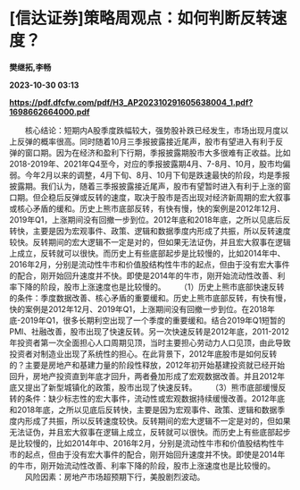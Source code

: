 # [信达证券]策略周观点：如何判断反转速度？
**樊继拓,李畅**

**2023-10-30 03:13**

**https://pdf.dfcfw.com/pdf/H3_AP202310291605638004_1.pdf?1698662664000.pdf**

　　核心结论：短期内A股季度跌幅较大，强势股补跌已经发生，市场出现月度以上反弹的概率很高。同时随着10月三季报披露接近尾声，股市有望进入有利于反弹的窗口期。因为在经济和盈利下行期，季报披露期股市大多很难有正收益。比如2018-2019年、2021年Q4至今，对应的季报披露期4月、7-8月、10月，股市均偏弱。今年2月以来的调整，4月下旬、8月、10月下旬是跌速最快的阶段，均是季报披露期。我们认为，随着三季报披露接近尾声，股市有望暂时进入有利于上涨的窗口期。但企稳后反弹或反转的速度，取决于股市是否出现对经济新周期的宏大叙事或核心矛盾的缓和。历史上熊市底部反转，有快有慢，快的案例是2012年12月、2019年Q1，上涨期间没有回撤一步到位。2012年底和2018年底，之所以见底后反转快，主要是因为宏观事件、政策、逻辑和数据季度内形成了共振，所以反转速度较快。反转期间的宏大逻辑不一定是对的，但如果无法证伪，并且宏大叙事在逻辑上成立，反转就可以很快。而历史上有些底部起步是比较慢的，比如2014年中、2016年2月，分别是流动性牛市和价值股结构性牛市的起点，但由于没有宏大事件的配合，刚开始回升速度并不快。即使是2014年的牛市，刚开始流动性改善、利率下降的阶段，股市上涨速度也是比较慢的。 　　（1）历史上熊市底部快速反转的条件：季度数据改善、核心矛盾的重要缓和。历史上熊市底部反转，有快有慢，快的案例是2012年12月、2019年Q1，上涨期间没有回撤一步到位。在2018年底-2019年Q1，很多长期利空出现了一个季度的重要缓和。结合2019年Q1短暂的PMI、社融改善，股市出现了快速反转。另一次快速反转是2012年底，2011-2012年投资者第一次全面担心人口周期见顶，当时主要担心劳动力人口见顶，由此导致投资者对制造业出现了系统性的担心。在此背景下，2012年底股市是如何反转的？主要是房地产和基建力量的阶段性释放，2012年初开始基建投资就已经开始回升，房地产投资直到年底才回升，两者叠加形成了宏观数据改善。并且2012年底又提出了新型城镇化的政策，股市出现了快速反转。 　　（3）熊市底部缓慢反转的条件：缺少标志性的宏大事件，流动性或宏观数据持续缓慢改善。2012年底和2018年底，之所以见底后反转快，主要是因为宏观事件、政策、逻辑和数据季度内形成了共振，所以反转速度较快。反转期间的宏大逻辑不一定是对的，但如果无法证伪，并且宏大叙事在逻辑上成立，反转就可以很快。而历史上有些底部起步是比较慢的，比如2014年中、2016年2月，分别是流动性牛市和价值股结构性牛市的起点，但由于没有宏大事件的配合，刚开始回升速度并不快。即使是2014年的牛市，刚开始流动性改善、利率下降的阶段，股市上涨速度也是比较慢的。 　　风险因素：房地产市场超预期下行，美股剧烈波动。